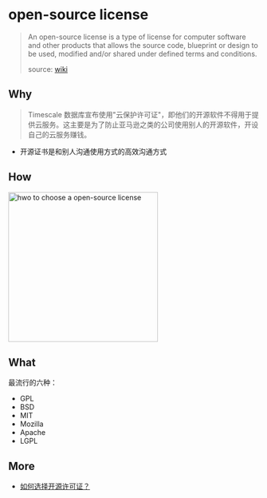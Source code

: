 # open-source license

> An open-source license is a type of license for computer software and other products that allows the source code, blueprint or design to be used, modified and/or shared under defined terms and conditions.
> 
> source: [wiki](https://www.wikiwand.com/en/Open-source_license)


## Why 

> Timescale 数据库宣布使用"云保护许可证"，即他们的开源软件不得用于提供云服务。这主要是为了防止亚马逊之类的公司使用别人的开源软件，开设自己的云服务赚钱。


* 开源证书是和别人沟通使用方式的高效沟通方式


## How

<img src="http://www.ruanyifeng.com/blogimg/asset/201105/bg2011050101.png" alt="hwo to choose a open-source license" width="300"/>

## What

最流行的六种：

* GPL
* BSD
* MIT
* Mozilla
* Apache
* LGPL

## More

* [如何选择开源许可证？](http://www.ruanyifeng.com/blog/2011/05/how_to_choose_free_software_licenses.html)

